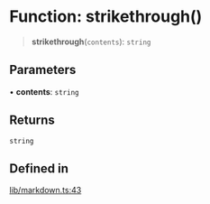 # Function: strikethrough()

> **strikethrough**(`contents`): `string`

## Parameters

• **contents**: `string`

## Returns

`string`

## Defined in

[lib/markdown.ts:43](https://github.com/AgentEnder/markdown-factory/blob/2edbf76b627cbe956c348c7a77ef5e7f1870acac/packages/markdown-factory/src/lib/markdown.ts#L43)
